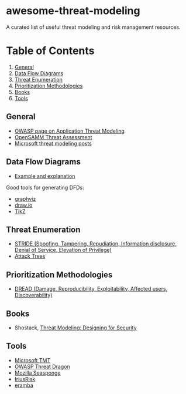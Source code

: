 # awesome-threat-modeling
A curated list of useful threat modeling and risk management resources.

# Table of Contents
1. [General](#general)
2. [Data Flow Diagrams](#data-flow-diagrams)
3. [Threat Enumeration](#threat-enumeration)
3. [Prioritization Methodologies](#prioritization-methodologies)
3. [Books](#books)
3. [Tools](#tools)

## General

* [OWASP page on Application Threat Modeling](https://www.owasp.org/index.php/Application_Threat_Modeling)
* [OpenSAMM Threat Assessment](https://www.owasp.org/index.php/SAMM_-_Threat_Assessment_-_1)
* [Microsoft threat modeling posts](https://blogs.msdn.microsoft.com/larryosterman/2007/10/01/some-final-thoughts-on-threat-modeling/)

## Data Flow Diagrams

* [Example and explanation](https://www.cs.uct.ac.za/mit_notes/software/htmls/ch06s02.html)

Good tools for generating DFDs:

* [graphviz](https://graphviz.gitlab.io/about/)
* [draw.io](https://www.draw.io/)
* [TikZ](http://www.texample.net/tikz/examples/data-flow-diagram/)

## Threat Enumeration

* [STRIDE (Spoofing, Tampering, Repudiation, Information disclosure, Denial of Service, Elevation of Privilege)](https://docs.microsoft.com/en-us/previous-versions/commerce-server/ee823878(v=cs.20))
* [Attack Trees](https://www.schneier.com/academic/archives/1999/12/attack_trees.html)

## Prioritization Methodologies

* [DREAD (Damage, Reproducibility, Exploitability, Affected users, Discoverability)](https://wiki.openstack.org/wiki/Security/OSSA-Metrics#DREAD)

## Books

* Shostack, [Threat Modeling: Designing for Security](https://www.amazon.com/Threat-Modeling-Designing-Adam-Shostack/dp/1118809998)

## Tools

* [Microsoft TMT](https://docs.microsoft.com/en-us/azure/security/azure-security-threat-modeling-tool)
* [OWASP Threat Dragon](https://threatdragon.org/)
* [Mozilla Seasponge](https://github.com/mozilla/seasponge)
* [IriusRisk](https://continuumsecurity.net/threat-modeling-tool/)
* [eramba](http://www.eramba.org/)

